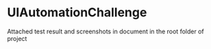 # UIAutomationChallenge

Attached test result and screenshots in document in the root folder of project

